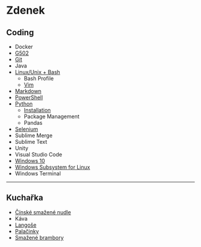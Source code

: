 # Zdenek

## Coding

* Docker
* [G502](g502.md)
* [Git](git.md)
* Java
* [Linux/Unix + Bash](linux_unix_bash.md)
  * Bash Profile
  * [Vim](linux_unix_bash_vim.md)
* [Markdown](markdown.md)
* [PowerShell](powershell.md)
* [Python](python.md)
  * [Installation](python_installation.md)
  * Package Management
  * Pandas
* [Selenium](selenium.md)
* Sublime Merge
* Sublime Text
* Unity
* Visual Studio Code
* [Windows 10](windows_10.md)
* [Windows Subsystem for Linux](windows_subsystem_for_linux.md)
* Windows Terminal

---

## Kuchařka

* [Čínské smažené nudle](cinske_smazene_nudle.md)
* Káva
* [Langoše](langose.md)
* [Palačinky](palacinky.md)
* [Smažené brambory](smazene_brambory.md)
